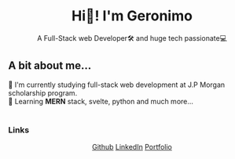 <link rel="stylesheet" href="./css/main.css" type="text/css">

<h1 align="center">Hi👋! I'm Geronimo</h1>
<p align="center">A Full-Stack web Developer🛠️ and huge tech passionate💻</p>
<h2>A bit about me...</h2>
👨 I'm currently studying full-stack web development at J.P Morgan scholarship program. <br>
🌱 Learning <b>MERN</b> stack, svelte, python and much more... <br><br>

<h3>Links</h3>
<div class="flex-container">
<center>
    <span align="center">
	    <a href="https://github.com/Zaniuk">Github</a>
        <a href="https://www.linkedin.com/in/geronimo-zaniuk/">LinkedIn</a>
        <a href="https://portfolio-f01.pages.dev/">Portfolio</a>
    </span>
</center>
</div>
